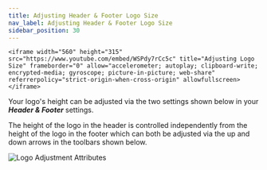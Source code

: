 ```yaml
---
title: Adjusting Header & Footer Logo Size
nav_label: Adjusting Header & Footer Logo Size
sidebar_position: 30
---
```


    <iframe width="560" height="315" src="https://www.youtube.com/embed/WSPdy7rCc5c" title="Adjusting Logo Size" frameborder="0" allow="accelerometer; autoplay; clipboard-write; encrypted-media; gyroscope; picture-in-picture; web-share" referrerpolicy="strict-origin-when-cross-origin" allowfullscreen></iframe>

Your logo's height can be adjusted via the two settings shown below in your ***Header & Footer*** settings.

The height of the logo in the header is controlled independently from the height of the logo in the footer which can
both be adjusted via the up and down arrows in the toolbars shown below.

![Logo Adjustment Attributes](/assets/studio/Header_and_footer_size.png)

